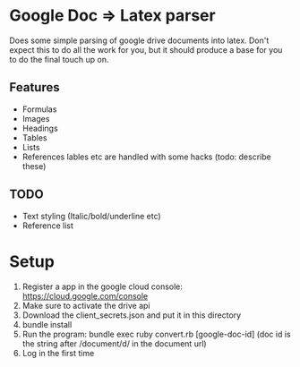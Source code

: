 Google Doc => Latex parser
=========================
Does some simple parsing of google drive documents into latex.
Don't expect this to do all the work for you, but it should produce a base for you to do the final touch up on.

Features
------
* Formulas
* Images
* Headings
* Tables
* Lists
* References lables etc are handled with some hacks (todo: describe these)

TODO
------------------
* Text styling (Italic/bold/underline etc)
* Reference list

Setup
=====
1. Register a app in the google cloud console: https://cloud.google.com/console
1. Make sure to activate the drive api
1. Download the client_secrets.json and put it in this directory
1. bundle install
1. Run the program: bundle exec ruby convert.rb [google-doc-id] (doc id is the string after /document/d/ in the document url)
1. Log in the first time


